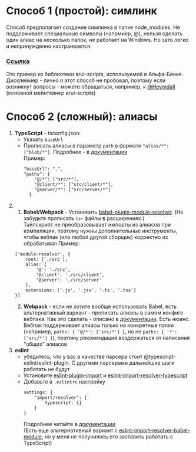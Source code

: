 # Способ 1 (простой): симлинк
Способ предполагает создание симлинка в папке node_modules. Не поддерживает специальные символы (напрмиер, @), нельзя сделать один алиас на несколько папок, не работает на Windows. Но зато легко и непринужденно настраивается.
### [Ссылка](https://github.com/alfa-laboratory/arui-scripts/blob/b2a8e16557a914e629b463d5f56440e33d8d974c/commands/postinstall/index.js)
Это пример из библиотеки arui-scripts, используемой в Альфа-Банке.<br/>
Дисклеймер - лично я этот способ не пробовал, поэтому если возникнут вопросы - можете обращаться, например, к [@Heymdall](https://github.com/Heymdall) (основной мейнтейнер arui-scripts) 

# Способ 2 (сложный): алиасы
1. **TypeScript** - tsconfig.json:
    * Указать `baseUrl`
    * Прописать алиасы в параметр `path` в формате `"alias/*": ["blob/*"]`. Подробнее - в [документации](https://www.typescriptlang.org/docs/handbook/module-resolution.html#path-mapping)<br/>
        Пример:
        ```
        "baseUrl": ".",
        "paths": {
            "@/*": ["src/*"],
            "@client/*": ["src/client/*"],
            "@server/*": ["src/server/*"]
          }
        ```
2.
    1. **Babel/Webpack** - Установить [babel-plugin-module-resolver](https://github.com/tleunen/babel-plugin-module-resolver). (Не забудьте прописать `ts`- файлы в расширениях.)<br/>
    Тайпскрипт не преобразовывает импорты из алиасов при компиляции, поэтому нужны дополнительные инструменты, чтобы вебпак (или любой другой сборщик) корректно их обрабатывал
    Пример:
      ```
      ['module-resolver', {
          root: ['./src'],
          alias: {
              '@': './src',
              '@client': './src/client',
              '@server': './src/server'
          },
          extensions: ['.js', '.jsx', '.ts', '.tsx']
      }]
      ```
    2. **Webpack** - если не хотите вообще использовать Babel, есть альтернативный вариант - прописать алиасы в самом конфиге вебпака. Как это сделать - описано в [документации](https://webpack.js.org/configuration/resolve/). Есть нюанс. Вебпак поддерживает алиасы только на конкретные папки (например, `paths: { '@/*': ['src/*'] }`, но не `paths: { '*': ['src/*'] }`), поэтому рекомендация воздержаться от написания "общих" алиасов
3. **eslint**
    * убедитесь, что у вас в качестве парсера стоит @typescript-eslint/eslint-plugin. С другими парсерами дальнейшие шаги работать не будут
    * Установите [eslint-plugin-import](https://github.com/benmosher/eslint-plugin-import) и [eslint-import-resolver-typescript](https://github.com/alexgorbatchev/eslint-import-resolver-typescript)
    * Добавьте в `.eslintrc` настройку
      ```
      settings: {
          "import/resolver": {
              typescript: {}
          }
      }
      ```
      Подробнее читайте в [документации](https://github.com/alexgorbatchev/eslint-import-resolver-typescript)<br/>
      (Есть еще альтернативный вариант с [eslint-import-resolver-babel-module](https://github.com/tleunen/eslint-import-resolver-babel-module), но у меня не получилось его заставить работать с TypeScript)
